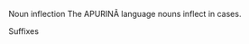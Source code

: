 Noun inflection
The APURINÃ language nouns inflect in cases.
















































Suffixes



